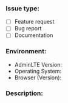 <!--
    Before opening a new issue, please search through the existing issues to
    see if your topic has already been addressed. Note that you may need to
    remove the "is:open" filter from the search bar to include closed issues.

    Check the appropriate type for your issue below by placing an x between the
    brackets. 

    Please note that issues which do not fall under any of the below categories
    will be closed.
--->

### Issue type:

- [ ] Feature request <!-- Requesting the implementation of a new feature -->
- [ ] Bug report      <!-- Reporting unexpected or erroneous behavior -->
- [ ] Documentation   <!-- Proposing a modification to the documentation -->

<!--
    Please describe the environment.
-->

### Environment:

* AdminLTE Version:  <!-- Example: 2.4 -->
* Operating System:  <!-- Example: OSX/Android -->
* Browser (Version):  <!-- Example: Chrome (Latest) -->

<!--
    BUG REPORTS must include:
        * Steps or URL needed to reproduce the bug/issue
        * Any relevant error messages (screenshots may also help)
        * A snippet of your markup (where applicable)

    FEATURE REQUESTS must include:
        * A detailed description of the proposed functionality
-->

### Description:
